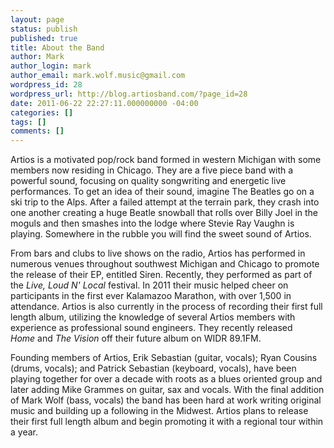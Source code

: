 ```yaml
---
layout: page
status: publish
published: true
title: About the Band
author: Mark
author_login: mark
author_email: mark.wolf.music@gmail.com
wordpress_id: 28
wordpress_url: http://blog.artiosband.com/?page_id=28
date: 2011-06-22 22:27:11.000000000 -04:00
categories: []
tags: []
comments: []
---
```

Artios is a motivated pop/rock band formed in western Michigan with some members now residing in Chicago. They are a five piece band with a powerful sound, focusing on quality songwriting and energetic live performances. To get an idea of their sound, imagine The Beatles go on a ski trip to the Alps. After a failed attempt at the terrain park, they crash into one another creating a huge Beatle snowball that rolls over Billy Joel in the moguls and then smashes into the lodge where Stevie Ray Vaughn is playing. Somewhere in the rubble you will find the sweet sound of Artios.

From bars and clubs to live shows on the radio, Artios has performed in numerous venues throughout southwest Michigan and Chicago to promote the release of their EP, entitled Siren. Recently, they performed as part of the <em>Live, Loud N' Local</em> festival. In 2011 their music helped cheer on participants in the first ever Kalamazoo Marathon, with over 1,500 in attendance. Artios is also currently in the process of recording their first full length album, utilizing the knowledge of several Artios members with experience as professional sound engineers. They recently released <em>Home</em> and <em>The Vision </em>off their future album on WIDR 89.1FM.

Founding members of Artios, Erik Sebastian (guitar, vocals); Ryan Cousins (drums, vocals); and Patrick Sebastian (keyboard, vocals), have been playing together for over a decade with roots as a blues oriented group and later adding Mike Grammes on guitar, sax and vocals. With the final addition of Mark Wolf (bass, vocals) the band has been hard at work writing original music and building up a following in the Midwest. Artios plans to release their first full length album and begin promoting it with a regional tour within a year.
